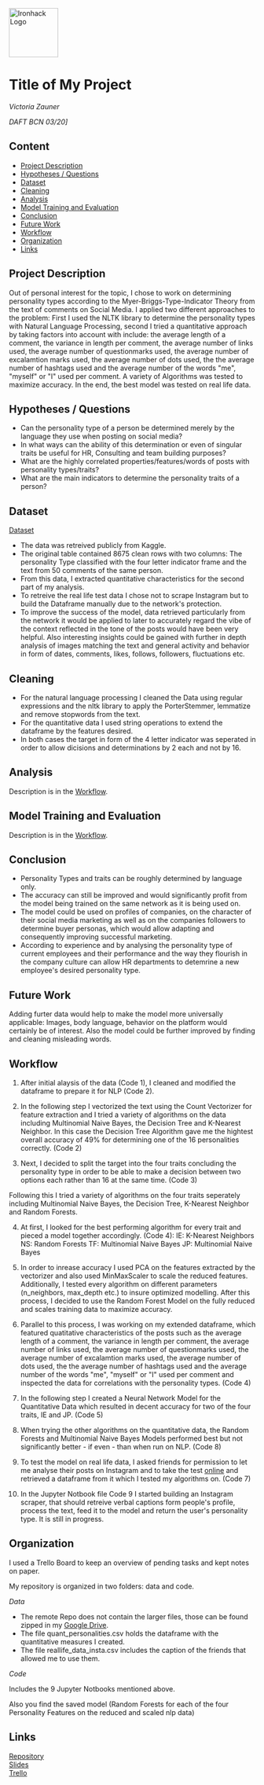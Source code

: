 <img src="https://bit.ly/2VnXWr2" alt="Ironhack Logo" width="100"/>

# Title of My Project
*Victoria Zauner*

*DAFT BCN 03/20]*

## Content
- [Project Description](#project-description)
- [Hypotheses / Questions](#hypotheses-questions)
- [Dataset](#dataset)
- [Cleaning](#cleaning)
- [Analysis](#analysis)
- [Model Training and Evaluation](#model-training-and-evaluation)
- [Conclusion](#conclusion)
- [Future Work](#future-work)
- [Workflow](#workflow)
- [Organization](#organization)
- [Links](#links)

## Project Description
Out of personal interest for the topic, I chose to work on determining personality types according to the Myer-Briggs-Type-Indicator Theory from the text of comments on Social Media. I applied two different approaches to the problem: First I used the NLTK library to determine the personality types with Natural Language Processing, second I tried a quantitative approach by taking factors into account with include: the average length of a comment, the variance in length per comment, the average number of links used, the average number of questionmarks used, the average number of excalamtion marks used, the average number of dots used, the the average number of hashtags used and the average number of the words "me", "myself" or "I" used per comment. A variety of Algorithms was tested to maximize accuracy. In the end, the best model was tested on real life data. 

## Hypotheses / Questions
* Can the personality type of a person be determined merely by the language they use when posting on social media?
* In what ways can the ability of this determination or even of singular traits be useful for HR, Consulting and team building purposes?
* What are the highly correlated properties/features/words of posts with personality types/traits?
* What are the main indicators to determine the personality traits of a person?

## Dataset

[Dataset](https://www.kaggle.com/datasnaek/mbti-type?select=mbti_1.csv)  

* The data was retreived publicly from Kaggle.
* The original table contained 8675 clean rows with two columns: The personality Type classified with the four letter indicator frame and the text from 50 comments of the same person.
* From this data, I extracted quantitative characteristics for the second part of my analysis.
* To retreive the real life test data I chose not to scrape Instagram but to build the Dataframe manually due to the network's protection.
* To improve the success of the model, data retrieved particularly from the network it would be applied to later to accurately regard the vibe of the context reflected in the tone of the posts would have been very helpful. Also interesting insights could be gained with further in depth analysis of images matching the text and general activity and behavior in form of dates, comments, likes, follows, followers, fluctuations etc. 

## Cleaning
* For the natural language processing I cleaned the Data using regular expressions and the nltk library to apply the PorterStemmer, lemmatize and remove stopwords from the text.
* For the quantitative data I used string operations to extend the dataframe by the features desired. 
* In both cases the target in form of the 4 letter indicator was seperated in order to allow dicisions and determinations by 2 each and not by 16.

## Analysis

Description is in the [Workflow](#workflow).

## Model Training and Evaluation

Description is in the [Workflow](#workflow).

## Conclusion

* Personality Types and traits can be roughly determined by language only.
* The accuracy can still be improved and would significantly profit from the model being trained on the same network as it is being used on.
* The model could be used on profiles of companies, on the character of their social media marketing as well as on the companies followers to determine buyer personas, which would allow adapting and consequently improving successful marketing.
* According to experience and by analysing the personality type of current employees and their performance and the way they flourish in the company culture can allow HR departments to detemrine a new employee's desired personality type.

## Future Work

Adding furter data would help to make the model more universally applicable: Images, body language, behavior on the platform would certainly be of interest. Also the model could be further improved by finding and cleaning misleading words.

## Workflow

1. After initial alaysis of the data (Code 1), I cleaned and modified the dataframe to prepare it for NLP (Code 2).

2. In the following step I vectorized the text using the Count Vectorizer for feature extraction and I tried a variety of algorithms on the data including Multinomial Naive Bayes, the Decision Tree and K-Nearest Neighbor. In this case the Decision Tree Algorithm gave me the hightest overall accuracy of 49% for determining one of the 16 personalities correctly. (Code 2)

3. Next, I decided to split the target into the four traits concluding the personality type in order to be able to make a decision between two options each rather than 16 at the same time. (Code 3)

Following this I tried a variety of algorithms on the four traits seperately including Multinomial Naive Bayes, the Decision Tree, K-Nearest Neighbor and Random Forests. 

4. At first, I looked for the best performing algorithm for every trait and pieced a model together accordingly. (Code 4):
IE: K-Nearest Neighbors
NS: Random Forests
TF: Multinomial Naive Bayes
JP: Multinomial Naive Bayes

5. In order to inrease accuracy I used PCA on the features extracted by the vectorizer and also used MinMaxScaler to scale the reduced features.
Additionally, I tested every algorithm on different parameters (n_neighbors, max_depth etc.) to insure optimized modelling. After this process, I decided to use the Random Forest Model on the fully reduced and scales training data to maximize accuracy. 

6. Parallel to this process, I was working on my extended dataframe, which featured quatitative characteristics of the posts such as the average length of a comment, the variance in length per comment, the average number of links used, the average number of questionmarks used, the average number of excalamtion marks used, the average number of dots used, the the average number of hashtags used and the average number of the words "me", "myself" or "I" used per comment and inspected the data for correlations with the personality types. (Code 4)

7. In the following step I created a Neural Network Model for the Quantitative Data which resulted in decent accuracy for two of the four traits, IE and JP. (Code 5)

8. When trying the other algorithms on the quantitative data, the Random Forests and Multinomial Naive Bayes Models performed best but not significantly better - if even - than when run on NLP. (Code 8)

9. To test the model on real life data, I asked friends for permission to let me analyse their posts on Instagram and to take the test [online](https://www.16personalities.com) and retrieved a dataframe from it which I tested my algorithms on. (Code 7)

10. In the Jupyter Notbook file Code 9 I started building an Instagram scraper, that should retreive verbal captions form people's profile, process the text, feed it to the model and return the user's personality type. It is still in progress.


## Organization

I used a Trello Board to keep an overview of pending tasks and kept notes on paper.

My repository is organized in two folders: data and code. 

*Data*
* The remote Repo does not contain the larger files, those can be found zipped in my [Google Drive](https://drive.google.com/drive/u/1/my-drive).
* The file quant_personalities.csv holds the dataframe with the quantitative measures I created.
* The file reallife_data_insta.csv includes the caption of the friends that allowed me to use them.


*Code*

Includes the 9 Jupyter Notbooks mentioned above.

Also you find the saved model (Random Forests for each of the four Personality Features on the reduced and scaled nlp data)


## Links

[Repository](https://github.com/VickyZauner/Project-Week-8-Final-Project)  
[Slides](https://docs.google.com/presentation/d/10Yu48XyE_rS521vREW13zlOzsgoRrV4sjKo4MVCjjs0/edit#slide=id.g85e9335f2e_0_70)  
[Trello](https://trello.com/b/b9H0SKTx/project-5)  
